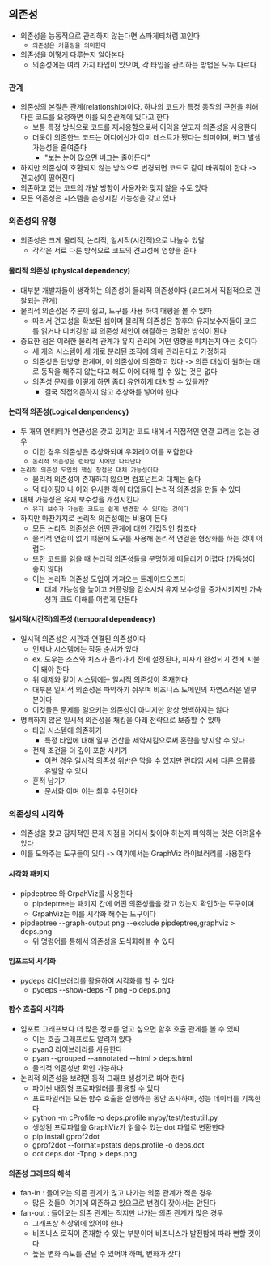 ## 의존성

- 의존성을 능동적으로 관리하지 않는다면 스파게티처럼 꼬인다
    - `의존성은 커플링을 의미한다`
- 의존성을 어떻게 다루는지 알아본다
    - 의존성에는 여러 가지 타입이 있으며, 각 타입을 관리하는 방법은 모두 다르다

### 관계

- 의존성의 본질은 관계(relationship)이다. 하나의 코드가 특정 동작의 구현을 위해 다른 코드를 요청하면 이를 의존관계에 있다고 한다
    - 보통 특정 방식으로 코드를 재사용함으로써 이익을 얻고자 의존성을 사용한다
    - 더욱이 의존한느 코드는 어디에선가 이미 테스트가 됐다는 의미이며, 버그 발생 가능성을 줄여준다
        - "보는 눈이 많으면 버그는 줄어든다"
- 하지만 의존성이 호환되지 않는 방식으로 변경되면 코드도 같이 바꿔줘야 한다 -> 견고성이 떨어진다
- 의존하고 있는 코드의 개발 방향이 사용자와 맞지 않을 수도 있다
- 모든 의존성은 시스템을 손상시킬 가능성을 갖고 있다

### 의존성의 유형

- 의존성은 크게 물리적, 논리적, 일시적(시간적)으로 나눌수 있달
    - 각각은 서로 다른 방식으로 코드의 견고성에 영향을 준다

#### 물리적 의존성 (physical dependency)

- 대부분 개발자들이 생각하는 의존성이 물리적 의존성이다 (코드에서 직접적으로 관찰되는 관계)
- 물리적 의존성은 추론이 쉽고, 도구를 사용 하여 매핑을 볼 수 있따
    - 따라서 견고성을 확보된 셈이며 물리적 의존성은 향후의 유지보수자들이 코드를 읽거나 디버깅할 떄 의존성 체인이 해결하는 명확한 방식이 된다
- 중요한 점은 이러한 물리적 관계가 유지 관리에 어떤 영향을 미치는지 아는 것이다
    - 세 개의 시스템이 세 개로 분리된 조직에 의해 관리된다고 가정하자
    - 의존성은 단방향 관계며, 이 의존성에 의존하고 있다 -> 의존 대상이 원하는 대로 동작을 해주지 않는다고 해도 이에 대해 할 수 있는 것은 없다
    - 의존성 문제를 어떻게 하면 좀더 유연하게 대처할 수 있을까?
        - 결국 직접의존하지 않고 추상화를 넣어야 한다

#### 논리적 의존성(Logical denpendency)

- 두 개의 엔티티가 연관성은 갖고 있지만 코드 내에서 직접적인 연결 고리는 없는 경우
    - 이런 경우 의존성은 추상화되며 우회레이어를 포함한다
    - `논리적 의존성은 런타임 시에만 나타난다`
- `논리적 의존성 도입의 핵심 장점은 대체 가능성이다`
    - 물리적 의존성이 존재하지 않으면 컴포넌트의 대체는 쉽다
    - 덕 타이핑이나 이와 유사한 하위 타입들이 논리적 의존성을 만들 수 있다
- 대체 가능성은 유지 보수성을 개선시킨다
    - `유지 보수가 가능한 코드는 쉽게 변경할 수 있다는 것이다`
- 하지만 마찬가지로 논리적 의존성에는 비용이 든다
    - 모든 논리적 의존성은 어떤 관계에 대한 간접적인 참조다
    - 물리적 연결이 없기 떄문에 도구를 사용해 논리적 연결을 형상화를 하는 것이 어렵다
    - 또한 코드를 읽을 때 논리적 의존성들을 분명하게 떠올리기 어렵다 (가독성이 좋지 않다)
    - 이는 논리적 의존성 도입이 가져오는 트레이드오프다
        - 대체 가능성을 높이고 커플링을 감소시켜 유지 보수성을 증가시키지만 가속성과 코드 이해를 어렵게 만든다

#### 일시적(시간적)의존성 (temporal dependency)

- 일시적 의존성은 시관과 연결된 의존성이다
    - 언제나 시스템에는 작동 순서가 있다
    - ex. 도우는 소스와 치즈가 올라가기 전에 설정된다, 피자가 완성되기 전에 지불이 돼야 한다
    - 위 예제와 같이 시스템에는 일시적 의존성이 존재한다
    - 대부분 일시적 의존성은 파악하기 쉬우며 비즈니스 도메인의 자연스러운 일부분이다
    - 이것들은 문제를 일으키는 의존성이 아니지만 항상 명백하지는 않다
- 명백하지 않은 일시적 의존성을 채킹을 아래 전략으로 보충할 수 있따
    - 타입 시스템에 의존하기
        - 특정 타입에 대해 일부 연산을 제약시킴으로써 혼란을 방지할 수 있다
    - 전제 조건을 더 깊이 포함 시키기
        - 이런 경우 일시적 의존성 위반은 막을 수 있지만 런타임 시에 다른 오류를 유발할 수 있다
    - 흔적 남기기
        - 문서화 이며 이는 최후 수단이다

### 의존성의 시각화

- 의존성을 찾고 잠재적인 문제 지점을 어디서 찾아야 하는지 파악하는 것은 어려울수 있다
- 이를 도와주는 도구들이 있다 -> 여기에서는 GraphViz 라이브러리를 사용한다

#### 시각화 패키지

- pipdeptree 와 GrpahViz를 사용한다
    - pipdeptree는 패키지 간에 어떤 의존성들을 갖고 있는지 확인하는 도구이며
    - GrpahViz는 이를 시각화 해주는 도구이다
- pipdeptree --graph-output png --exclude pipdeptree,graphviz > deps.png
    - 위 명령어를 통해서 의존성을 도식화해볼 수 있다

#### 임포트의 시각화

- pydeps 라이브러리를 활용하여 시각화를 할 수 있다
    - pydeps --show-deps <source cod location> -T png -o deps.png

#### 함수 호출의 시각화

- 임포트 그래프보다 더 많은 정보를 얻고 싶으면 함후 호출 관게를 볼 수 있따
    - 이는 호출 그래프로도 알려져 있다
    - pyan3 라이브러리를 사용한다
    - pyan <Python files> --grouped --annotated --html > deps.html
    - 물리적 의존성만 확인 가능하다
- 논리적 의존성을 보려면 동적 그래프 생성기로 봐야 한다
    - 파이썬 내장형 프로파일러를 활용할 수 있다
    - 프로파일러는 모든 함수 호출을 실행하는 동안 조사하며, 성능 데이터를 기록한다
    - python -m cProfile -o deps.profile mypy/test/testutill.py
    - 생성된 프로파일을 GraphViz가 읽을수 있는 dot 파일로 변환한다
    - pip install gprof2dot
    - gprof2dot --format=pstats deps.profile -o deps.dot
    - dot deps.dot -Tpng > deps.png

#### 의존성 그래프의 해석

- fan-in : 들어오는 의존 관계가 많고 나가는 의존 관계가 적은 경우
    - 많은 것들이 여기에 의존하고 있으므로 변경이 잦아서는 안된다
- fan-out : 들어오는 의존 관계는 적지만 나가는 의존 관계가 많은 경우
    - 그래프상 최상위에 있어야 한다
    - 비즈니스 로직이 존재할 수 있는 부분이며 비즈니스가 발전함에 따라 변할 것이다
    - 높은 변화 속도를 견딜 수 있어야 하며, 변화가 잦다
